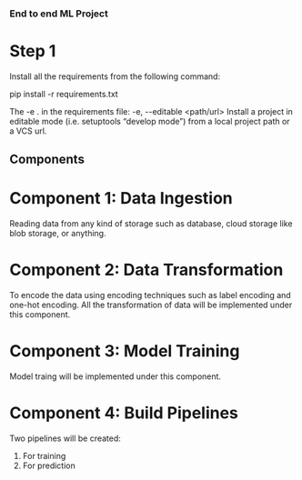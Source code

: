 ### End to end ML Project

# Step 1
Install all the requirements from the following command:

pip install -r requirements.txt

The -e . in the requirements file:
-e, --editable <path/url>
Install a project in editable mode (i.e. setuptools “develop mode”) from a local project path or a VCS url.


## Components
# Component 1: Data Ingestion
Reading data from any kind of storage such as database, cloud storage like blob storage, or anything.

# Component 2: Data Transformation
To encode the data using encoding techniques such as label encoding and one-hot encoding.
All the transformation of data will be implemented under this component.

# Component 3: Model Training
Model traing will be implemented under this component.

# Component 4: Build Pipelines
Two pipelines will be created:
1. For training
2. For prediction

